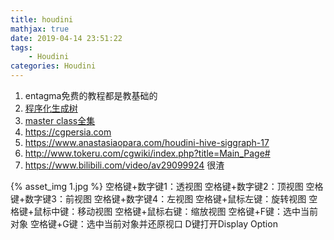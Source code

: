 ```yaml
---
title: houdini
mathjax: true
date: 2019-04-14 23:51:22
tags:
    - Houdini
categories: Houdini
---
```

1. entagma免费的教程都是教基础的
2. <a href="https://www.anastasiaopara.com/procedural-realistic-tree-rd">程序化生成树</a>
3. <a href="https://www.bilibili.com/video/av41681374/?p=1">master class全集</a>
4. https://cgpersia.com
5. https://www.anastasiaopara.com/houdini-hive-siggraph-17
6. http://www.tokeru.com/cgwiki/index.php?title=Main_Page#
7. https://www.bilibili.com/video/av29099924 很渣

{% asset_img 1.jpg %}
空格键+数字键1：透视图
空格键+数字键2：顶视图
空格键+数字键3：前视图
空格键+数字键4：左视图
空格键+鼠标左键：旋转视图
空格键+鼠标中键：移动视图
空格键+鼠标右键：缩放视图
空格键+F键：选中当前对象
空格键+G键：选中当前对象并还原视口
D键打开Display Option